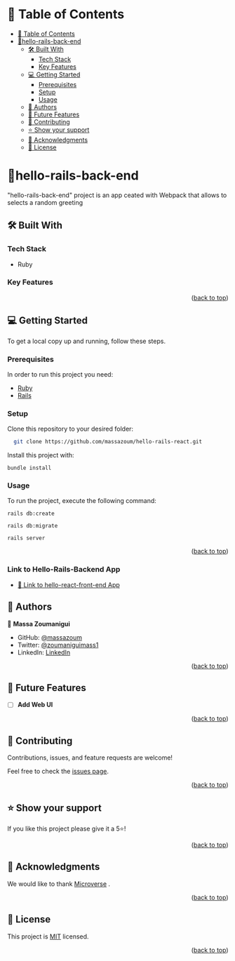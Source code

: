 
<a name="readme-top"></a>

# 📗 Table of Contents

- [📗 Table of Contents](#-table-of-contents)
- [📖hello-rails-back-end ](#hello-rails-back-end-)
  - [🛠️ Built With ](#-built-with-)
    - [Tech Stack ](#tech-stack-)
    - [Key Features ](#key-features-)
  - [💻 Getting Started ](#-getting-started-)
    - [Prerequisites](#prerequisites)
    - [Setup](#setup)
    - [Usage](#usage)
  - [👥 Authors ](#-authors-)
  - [🔭 Future Features ](#-future-features-)
  - [🤝 Contributing ](#-contributing-)
  - [⭐ Show your support ](#️-show-your-support-)
  - [🙏 Acknowledgments ](#-acknowledgments-)
  - [📝 License ](#-license-)

<!-- PROJECT DESCRIPTION -->

# 📖hello-rails-back-end<a name="about-project"></a>

"hello-rails-back-end" project is an app ceated with Webpack that allows to selects a random greeting 

## 🛠️ Built With <a name="built-with"></a>

### Tech Stack <a name="tech-stack"></a>

- Ruby

<!-- Features -->

### Key Features <a name="key-features"></a>


<p align="right">(<a href="#readme-top">back to top</a>)</p>

<!-- GETTING STARTED -->

## 💻 Getting Started <a name="getting-started"></a>

To get a local copy up and running, follow these steps.

### Prerequisites

In order to run this project you need:

- [Ruby](https://www.ruby-lang.org/en/)
- [Rails](https://rubyonrails.org/)

### Setup

Clone this repository to your desired folder:

```sh
  git clone https://github.com/massazoum/hello-rails-react.git
```

<!-- ### Install -->

Install this project with:
```
bundle install
```


### Usage

To run the project, execute the following command:
```
rails db:create
```

```
rails db:migrate
```

```
rails server
```
<p align="right">(<a href="#readme-top">back to top</a>)</p>

### Link to Hello-Rails-Backend App
- [🚀 Link to hello-react-front-end App](https://github.com/massazoum/hello-react-front-end.git)

## 👥 Authors <a name="authors"></a>

👤 **Massa Zoumanigui**

- GitHub: [@massazoum](https://github.com/massazoum)
- Twitter: [@zoumaniguimass1](https://twitter.com/zoumaniguimass1)
- LinkedIn: [LinkedIn](www.linkedin.com/in/massa-zoumanigui-1aba4525a)


<p align="right">(<a href="#readme-top">back to top</a>)</p>

<!-- FUTURE FEATURES -->

## 🔭 Future Features <a name="future-features"></a>

- [ ] **Add Web UI**

<p align="right">(<a href="#readme-top">back to top</a>)</p>

<!-- CONTRIBUTING -->

## 🤝 Contributing <a name="contributing"></a>

Contributions, issues, and feature requests are welcome!

Feel free to check the [issues page](../../issues/).

<p align="right">(<a href="#readme-top">back to top</a>)</p>

<!-- SUPPORT -->

## ⭐ Show your support <a name="support"></a>

If you like this project please give it a 5⭐!

<p align="right">(<a href="#readme-top">back to top</a>)</p>

<!-- ACKNOWLEDGEMENTS -->

## 🙏 Acknowledgments <a name="acknowledgements"></a>

We would like to thank [Microverse](https://bit.ly/MicroverseTN) .
<p align="right">(<a href="#readme-top">back to top</a>)</p>

<!-- LICENSE -->

## 📝 License <a name="license"></a>

This project is [MIT](./LICENSE) licensed.

<p align="right">(<a href="#readme-top">back to top</a>)</p>
